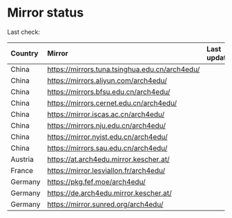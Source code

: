 <script src="./time.js"></script>
# Mirror status
Last check: <script type="text/javascript">localize(1704244648.06439);</script>

|Country|Mirror|Last update|
|:------|:-----|:----------|
|China|https://mirrors.tuna.tsinghua.edu.cn/arch4edu/|<script type="text/javascript">localize(1704220486);</script>|
|China|https://mirrors.aliyun.com/arch4edu/|<script type="text/javascript">localize(1704220486);</script>|
|China|https://mirrors.bfsu.edu.cn/arch4edu/|<script type="text/javascript">localize(1704220486);</script>|
|China|https://mirrors.cernet.edu.cn/arch4edu/|<script type="text/javascript">localize(1704220486);</script>|
|China|https://mirror.iscas.ac.cn/arch4edu/|<script type="text/javascript">localize(1704220486);</script>|
|China|https://mirrors.nju.edu.cn/arch4edu/|<script type="text/javascript">localize(1704133955);</script>|
|China|https://mirror.nyist.edu.cn/arch4edu/|<script type="text/javascript">localize(1704220486);</script>|
|China|https://mirrors.sau.edu.cn/arch4edu/|<script type="text/javascript">localize(1704220486);</script>|
|Austria|https://at.arch4edu.mirror.kescher.at/|<script type="text/javascript">localize(1704220486);</script>|
|France|https://mirror.lesviallon.fr/arch4edu/|<script type="text/javascript">localize(1704220486);</script>|
|Germany|https://pkg.fef.moe/arch4edu/|<script type="text/javascript">localize(1704220486);</script>|
|Germany|https://de.arch4edu.mirror.kescher.at/|<script type="text/javascript">localize(1704220486);</script>|
|Germany|https://mirror.sunred.org/arch4edu/|<script type="text/javascript">localize(1704220486);</script>|

<script src="./tablefilter/tablefilter.js"></script>
<script src="./table.js"></script>